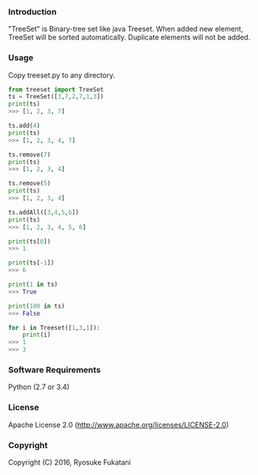 ### Introduction
"TreeSet" is Binary-tree set like java Treeset.
When added new element, TreeSet will be sorted automatically.
Duplicate elements will not be added.

### Usage
Copy treeset.py to any directory.

```python
from treeset import TreeSet
ts = TreeSet([3,7,2,7,1,3])
print(ts)
>>> [1, 2, 3, 7]

ts.add(4)
print(ts)
>>> [1, 2, 3, 4, 7]

ts.remove(7)
print(ts)
>>> [1, 2, 3, 4]

ts.remove(5)
print(ts)
>>> [1, 2, 3, 4]

ts.addAll([3,4,5,6])
print(ts)
>>> [1, 2, 3, 4, 5, 6]

print(ts[0])
>>> 1

print(ts[-1])
>>> 6

print(1 in ts)
>>> True

print(100 in ts)
>>> False

for i in Treeset([1,3,1]):
	print(i)
>>> 1
>>> 3
```

### Software Requirements
Python (2.7 or 3.4)

### License
Apache License 2.0 (http://www.apache.org/licenses/LICENSE-2.0)

### Copyright
Copyright (C) 2016, Ryosuke Fukatani
